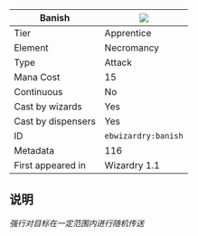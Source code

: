 | Banish |![](https://github.com/Electroblob77/Wizardry/blob/1.12.2/src/main/resources/assets/ebwizardry/textures/spells/banish.png)|
|---|---|
| Tier | Apprentice |
| Element | Necromancy |
| Type | Attack |
| Mana Cost | 15 |
| Continuous | No |
| Cast by wizards | Yes |
| Cast by dispensers | Yes |
| ID | `ebwizardry:banish` |
| Metadata | 116 |
| First appeared in | Wizardry 1.1 |
## 说明
_强行对目标在一定范围内进行随机传送_
